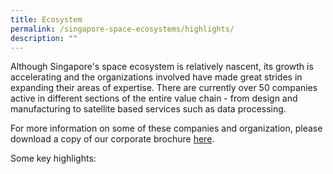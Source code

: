 ```yaml
---
title: Ecosystem
permalink: /singapore-space-ecosystems/highlights/
description: ""
---
```

Although Singapore's space ecosystem is relatively nascent, its growth is accelerating and the organizations involved have made great strides in expanding their areas of expertise. There are currently over 50 companies active in different sections of the entire value chain -  from design and manufacturing to satellite based services such as data processing.

For more information on some of these companies and organization, please download a copy of our corporate brochure [here](/about-us/brochure/).

Some key highlights:

